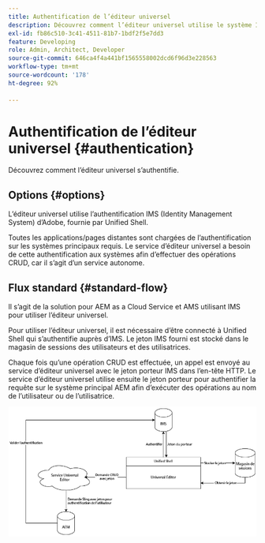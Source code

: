 ```yaml
---
title: Authentification de l’éditeur universel
description: Découvrez comment l’éditeur universel utilise le système Identity Management (IMS) d’Adobe pour l’authentification.
exl-id: fb86c510-3c41-4511-81b7-1bdf2f5e7dd3
feature: Developing
role: Admin, Architect, Developer
source-git-commit: 646ca4f4a441bf1565558002dcd6f96d3e228563
workflow-type: tm+mt
source-wordcount: '178'
ht-degree: 92%

---
```



# Authentification de l’éditeur universel {#authentication}

Découvrez comment l’éditeur universel s’authentifie.

## Options {#options}

L’éditeur universel utilise l’authentification IMS (Identity Management System) d’Adobe, fournie par Unified Shell.

Toutes les applications/pages distantes sont chargées de l’authentification sur les systèmes principaux requis. Le service d’éditeur universel a besoin de cette authentification aux systèmes afin d’effectuer des opérations CRUD, car il s’agit d’un service autonome.

## Flux standard {#standard-flow}

Il s’agit de la solution pour AEM as a Cloud Service et AMS utilisant IMS pour utiliser l’éditeur universel.

Pour utiliser l’éditeur universel, il est nécessaire d’être connecté à Unified Shell qui s’authentifie auprès d’IMS. Le jeton IMS fourni est stocké dans le magasin de sessions des utilisateurs et des utilisatrices.

Chaque fois qu’une opération CRUD est effectuée, un appel est envoyé au service d’éditeur universel avec le jeton porteur IMS dans l’en-tête HTTP. Le service d’éditeur universel utilise ensuite le jeton porteur pour authentifier la requête sur le système principal AEM afin d’exécuter des opérations au nom de l’utilisateur ou de l’utilisatrice.

![Flux d’authentification standard](assets/standard-flow.png)

